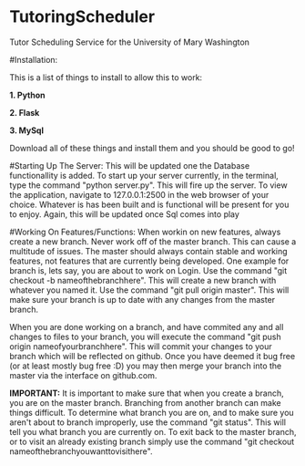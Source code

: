 # TutoringScheduler
Tutor Scheduling Service for the University of Mary Washington

#Installation:

This is a list of things to install to allow this to work:

**1. Python**

**2. Flask**

**3. MySql**

Download all of these things and install them and you should be good to go!

#Starting Up The Server:
This will be updated one the Database functionallity is added. To start up your server currently, in the terminal, type the command "python server.py". This will fire up the server. To view the application, navigate to 127.0.0.1:2500 in the web browser of your choice. Whatever is has been built and is functional will be present for you to enjoy. Again, this will be updated once Sql comes into play

#Working On Features/Functions:
When workin on new features, always create a new branch. Never work off of the master branch. This can cause a multitude of issues. The master should always contain stable and working features, not features that are currently being developed.
One example for branch is, lets say, you are about to work on Login. Use the command "git checkout -b nameofthebranchhere".
This will create a new branch with whatever you named it. Use the command "git pull origin master". This will make sure your branch is up to date with any changes from the master branch. 

When you are done working on a branch, and have commited any and all changes to files to your branch, you will execute the command "git push origin nameofyourbranchhere". This will commit your changes to your branch which will be reflected on github. Once you have deemed it bug free (or at least mostly bug free :D) you may then merge your branch into the master via the interface on github.com. 

**IMPORTANT:** 
It is important to make sure that when you create a branch, you are on the master branch. Branching from another branch can make things difficult. To determine what branch you are on, and to make sure you aren't about to branch improperly, use the command "git status". This will tell you what branch you are currently on. To exit back to the master branch, or to visit an already existing branch simply use the command "git checkout nameofthebranchyouwanttovisithere". 
